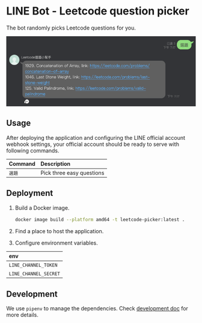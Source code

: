 # LINE Bot - Leetcode question picker

The bot randomly picks Leetcode questions for you.

![snapshot](docs/pics/intro.png)

## Usage

After deploying the application and configuring the LINE official account webhook settings, your official account should
be ready to serve with following commands.

| Command | Description               |
|---------|:--------------------------|
| `選題`    | Pick three easy questions |

## Deployment

1. Build a Docker image.

    ```bash
    docker image build --platform amd64 -t leetcode-picker:latest .
    ```    

2. Find a place to host the application.
3. Configure environment variables.

| env                   |
|:----------------------|
| `LINE_CHANNEL_TOKEN`  |
| `LINE_CHANNEL_SECRET` |

## Development

We use `pipenv` to manage the dependencies. Check [development doc](docs/Development.md) for more details.
